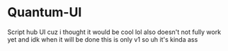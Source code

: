 # Quantum-UI
Script hub UI cuz i thought it would be cool lol
also doesn't not fully work yet and idk when it will be done
this is only v1 so uh it's kinda ass
